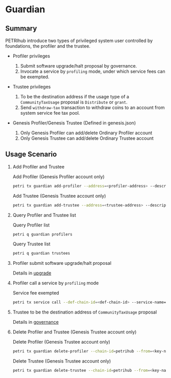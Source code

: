 # Guardian

## Summary

PETRIhub introduce two types of privileged system user controlled by foundations, the profiler and the trustee.

* Profiler privileges
    1. Submit software upgrade/halt proposal by governance.
    2. Invocate a service by `profiling` mode, under which service fees can be exempted.

* Trustee privileges
    1. To be the destination address if the usage type of a `CommunityTaxUsage` proposal is `Distribute` or `grant`.
    2. Send `withdraw-tax` transaction to withdraw coins to an account from system service fee tax pool.

* Genesis Profiler/Genesis Trustee (Defined in genesis.json)
    1. Only Genesis Profiler can add/delete Ordinary Profiler account
    2. Only Genesis Trustee can add/delete Ordinary Trustee account

## Usage Scenario

1. Add Profiler and Trustee

    Add Profiler (Genesis Profiler account only)

    ```bash
    petri tx guardian add-profiler --address=<profiler-address> --description=<profiler-description> --chain-id=petrihub --from=<key-name> --fees=0.3petri
    ```

    Add Trustee (Genesis Trustee account only)

    ```bash
    petri tx guardian add-trustee --address=<trustee-address> --description=<trustee-description> --chain-id=petrihub --from=<key-name> --fees=0.3petri
    ```

2. Query Profiler and Trustee list

    Query Profiler list

    ```bash
    petri q guardian profilers
    ```

    Query Trustee list

    ```bash
    petri q guardian trustees
    ```

3. Profiler submit software upgrade/halt proposal

    Details in [upgrade](upgrade.md)

4. Profiler call a service by `profiling` mode

    Service fee exempted

    ```bash
    petri tx service call --def-chain-id=<def-chain-id> --service-name=<service-name> --method-id=<method-id> --bind-chain-id=<bind-chain-id> --provider=<provider-address> --service-fee=1petri --request-data=<request-data> --chain-id=petrihub --from=<key-name> --fees=0.3petri --profiling=true
    ```

5. Trustee to be the destination address of `CommunityTaxUsage` proposal

    Details in [governance](governance.md#proposals-on-community-funds-usage)

6. Delete Profiler and Trustee (Genesis Trustee account only)

    Delete Profiler (Genesis Trustee account only)

    ```bash
    petri tx guardian delete-profiler --chain-id=petrihub --from=<key-name> --fees=0.3petri --address=<profiler-address>
    ```

    Delete Trustee (Genesis Trustee account only)

    ```bash
    petri tx guardian delete-trustee --chain-id=petrihub --from=<key-name> --fees=0.3petri --address=<trustee-address>
    ```
